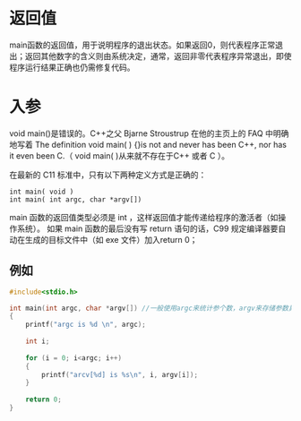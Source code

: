 # 返回值
main函数的返回值，用于说明程序的退出状态。如果返回0，则代表程序正常退出；返回其他数字的含义则由系统决定，通常，返回非零代表程序异常退出，即使程序运行结果正确也仍需修复代码。

# 入参

void main()是错误的。C++之父 Bjarne Stroustrup 在他的主页上的 FAQ 中明确地写着 The definition void main( ) {}is not and never has been C++, nor has it even been C.（ void main( )从来就不存在于C++ 或者 C ）。

在最新的 C11 标准中，只有以下两种定义方式是正确的：
```
int main( void ) 
int main( int argc, char *argv[])
``` 
main 函数的返回值类型必须是 int ，这样返回值才能传递给程序的激活者（如操作系统）。 如果 main 函数的最后没有写 return 语句的话，C99 规定编译器要自动在生成的目标文件中（如 exe 文件）加入return 0；

## 例如
``` c
#include<stdio.h>

int main(int argc, char *argv[]) //一般使用argc来统计参个数，argv来存储参数具体值, 以空格隔开
{
	printf("argc is %d \n", argc);
 
	int i;
 
	for (i = 0; i<argc; i++)
	{
		printf("arcv[%d] is %s\n", i, argv[i]);
	}
	
	return 0;
}
```